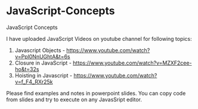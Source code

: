 # JavaScript-Concepts
JavaScript Concepts

I have uploaded JavaScript Videos on youtube channel for following topics:
1. Javascript Objects - https://www.youtube.com/watch?v=Ppl0NnUGhtA&t=6s
2. Closure in JavaScript - https://www.youtube.com/watch?v=MZXF2cee-ho&t=32s
3. Hoisting in Javascript - https://www.youtube.com/watch?v=f_F4_RXr25k

Please find examples and notes in powerpoint slides.
You can copy code from slides and try to execute on any JavasSript editor.
